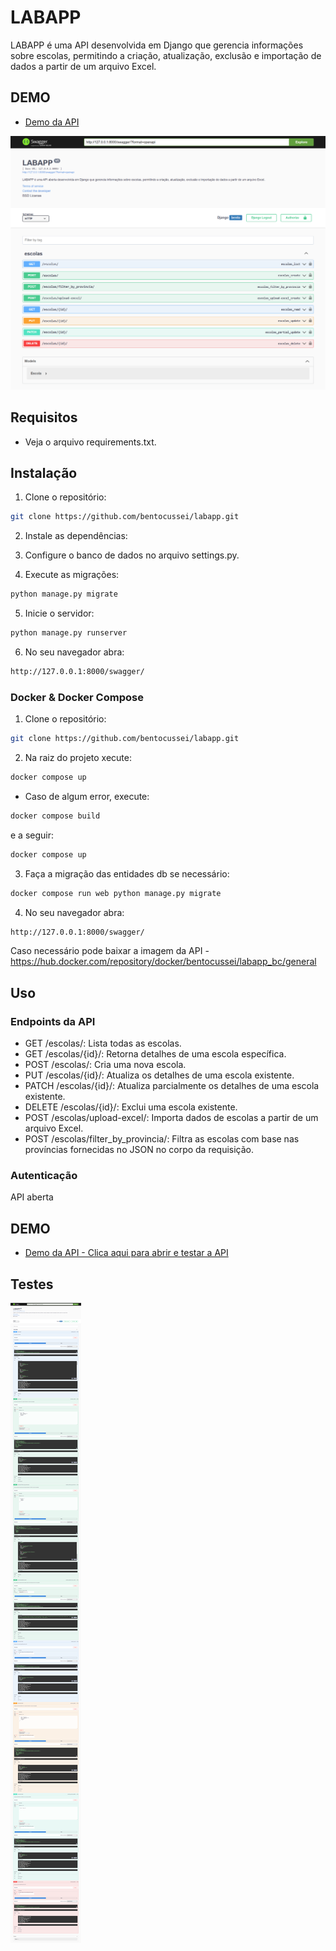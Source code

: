# LABAPP

LABAPP é uma API desenvolvida em Django que gerencia informações sobre escolas, permitindo a criação, atualização, exclusão e importação de dados a partir de um arquivo Excel.

## DEMO
- [Demo da API](https://labapp-demo.onrender.com/swagger/)

![LABAPP API](files/img/api.png)

## Requisitos

- Veja o arquivo requirements.txt.

## Instalação

1. Clone o repositório:

```bash
git clone https://github.com/bentocussei/labapp.git
```
2. Instale as dependências:

3. Configure o banco de dados no arquivo settings.py.

4. Execute as migrações:

```bash
python manage.py migrate
```
5. Inicie o servidor:

```bash
python manage.py runserver
```
6. No seu navegador abra:
```bash
http://127.0.0.1:8000/swagger/
```

### Docker & Docker Compose

1. Clone o repositório:

```bash
git clone https://github.com/bentocussei/labapp.git
```
2. Na raiz do projeto xecute:
```bash
docker compose up
```
- Caso de algum error, execute:
```bash
docker compose build
```
e a seguir:
```bash
docker compose up
```
3. Faça a migração das entidades db se necessário:
```bash
docker compose run web python manage.py migrate
```
4. No seu navegador abra:
```bash
http://127.0.0.1:8000/swagger/
```
Caso necessário pode baixar a imagem da API - https://hub.docker.com/repository/docker/bentocussei/labapp_bc/general

## Uso

### Endpoints da API
- GET /escolas/: Lista todas as escolas.
- GET /escolas/{id}/: Retorna detalhes de uma escola específica.
- POST /escolas/: Cria uma nova escola.
- PUT /escolas/{id}/: Atualiza os detalhes de uma escola existente.
- PATCH /escolas/{id}/: Atualiza parcialmente os detalhes de uma escola existente.
- DELETE /escolas/{id}/: Exclui uma escola existente.
- POST /escolas/upload-excel/: Importa dados de escolas a partir de um arquivo Excel.
- POST /escolas/filter_by_provincia/: Filtra as escolas com base nas províncias fornecidas no JSON no corpo da requisição.

### Autenticação
API aberta

## DEMO
- [Demo da API - Clica aqui para abrir e testar a API](https://labapp-demo.onrender.com/swagger/)

## Testes

![LABAPP API](files/img/testes.png)

